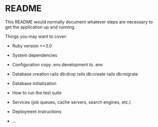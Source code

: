 # README

This README would normally document whatever steps are necessary to get the
application up and running.

Things you may want to cover:

* Ruby version >=3.0

* System dependencies

* Configuration
copy .env.development to .env

* Database creation
rails db:drop 
rails db:create
rails db:migrate

* Database initialization

* How to run the test suite

* Services (job queues, cache servers, search engines, etc.)

* Deployment instructions

* ...
